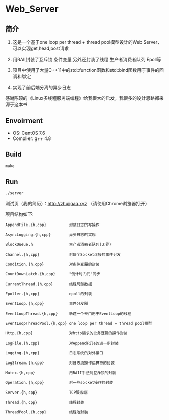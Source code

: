 # Web_Server  

## 简介
1. 这是一个基于one loop per thread + thread pool模型设计的Web Server，可以实现get,head,post请求  
 
2. 用RAII封装了互斥锁 条件变量,另外还封装了线程 生产者消费者队列 Epoll等  
 
3. 项目中使用了大量C++11中的std::function函数和std::bind函数用于事件的回调和绑定  
 
4. 实现了前后端分离的异步日志  
 
感谢陈硕的《Linux多线程服务端编程》给我很大的启发，我很多的设计思路都来源于这本书

## Envoirment

* OS: CentOS 7.6
* Complier: g++ 4.8

## Build

```
make
```

## Run

```
./server
```

测试页（我的简历）：http://zhujjqaq.xyz （请使用Chrome浏览器打开）

 
项目结构如下:  
  
  
```
AppendFile.{h,cpp}          封装日志的写操作

AsyncLogging.{h,cpp}        异步日志的实现

BlockQueue.h                生产者消费者队列(无界)

Channel.{h,cpp}             对每个Socket连接的事件分发

Condition.{h,cpp}           对条件变量的封装

CountDownLatch.{h,cpp}      "倒计时门闩"同步

CurrentThread.{h,cpp}       线程局部数据

Epoller.{h,cpp}             epoll的封装

EventLoop.{h,cpp}           事件分发器

EventLoopThread.{h,cpp}     新建一个专门用于EventLoop的线程

EventLoopThreadPool.{h,cpp} one loop per thread + thread pool模型

Http.{h,cpp}                对http请求的业务逻辑的操作封装

LogFile.{h,cpp}             对AppendFile的进一步封装

Logging.{h,cpp}             日志系统的对外接口

LogStream.{h,cpp}           对日志流操作运算符的封装

Mutex.{h,cpp}               用RAII手法对互斥锁的封装

Operation.{h,cpp}           对一些socket操作的封装

Server.{h,cpp}              TCP服务端

Thread.{h,cpp}              线程封装

ThreadPool.{h,cpp}          线程池封装
```
